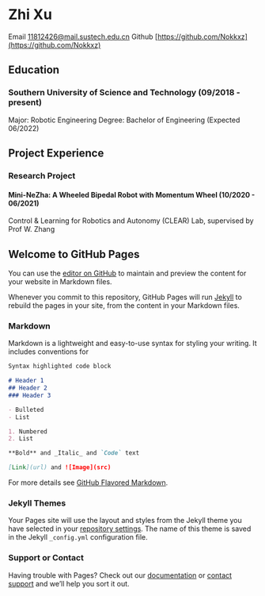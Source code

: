# Zhi Xu
Email 11812426@mail.sustech.edu.cn
Github [https://github.com/Nokkxz](https://github.com/Nokkxz)

## Education
### Southern University of Science and Technology (09/2018 - present)
Major:  Robotic Engineering
Degree:	Bachelor of Engineering (Expected 06/2022)

## Project Experience
### Research Project
#### Mini-NeZha: A Wheeled Bipedal Robot with Momentum Wheel (10/2020 - 06/2021)
Control & Learning for Robotics and Autonomy (CLEAR) Lab, supervised by Prof W. Zhang

## Welcome to GitHub Pages

You can use the [editor on GitHub](https://github.com/Nokkxz/nokkxz.github.io/edit/main/index.md) to maintain and preview the content for your website in Markdown files.

Whenever you commit to this repository, GitHub Pages will run [Jekyll](https://jekyllrb.com/) to rebuild the pages in your site, from the content in your Markdown files.

### Markdown

Markdown is a lightweight and easy-to-use syntax for styling your writing. It includes conventions for

```markdown
Syntax highlighted code block

# Header 1
## Header 2
### Header 3

- Bulleted
- List

1. Numbered
2. List

**Bold** and _Italic_ and `Code` text

[Link](url) and ![Image](src)
```

For more details see [GitHub Flavored Markdown](https://guides.github.com/features/mastering-markdown/).

### Jekyll Themes

Your Pages site will use the layout and styles from the Jekyll theme you have selected in your [repository settings](https://github.com/Nokkxz/nokkxz.github.io/settings/pages). The name of this theme is saved in the Jekyll `_config.yml` configuration file.

### Support or Contact

Having trouble with Pages? Check out our [documentation](https://docs.github.com/categories/github-pages-basics/) or [contact support](https://support.github.com/contact) and we’ll help you sort it out.
